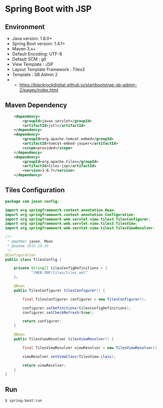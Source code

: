 # Spring Boot with JSP

## Environment
- Java version: 1.8.0+
- Spring Boot version: 1.4.1+
- Maven 3.x+
- Default Encoding: UTF-8
- Default SCM : git
- View Template : JSP
- Layout Template Framework : Tiles3
- Template : SB Admin 2
- - https://blackrockdigital.github.io/startbootstrap-sb-admin-2/pages/index.html

## Maven Dependency

``` xml
	<dependency>
		<groupId>javax.servlet</groupId>
		<artifactId>jstl</artifactId>
	</dependency>
	<dependency>
		<groupId>org.apache.tomcat.embed</groupId>
		<artifactId>tomcat-embed-jasper</artifactId>
		<scope>provided</scope>
	</dependency>
	<dependency>
        <groupId>org.apache.tiles</groupId>
        <artifactId>tiles-jsp</artifactId>
        <version>3.0.7</version>
    </dependency>
```

## Tiles Configuration

``` java
package com.jason.config;

import org.springframework.context.annotation.Bean;
import org.springframework.context.annotation.Configuration;
import org.springframework.web.servlet.view.tiles3.TilesConfigurer;
import org.springframework.web.servlet.view.tiles3.TilesView;
import org.springframework.web.servlet.view.tiles3.TilesViewResolver;

/**
 * @author jason, Moon
 * @since 2016-10-20
 */
@Configuration
public class TilesConfig {

    private String[] tilesConfigDefinitions = {
            "/WEB-INF/tiles/tiles.xml"
    };

    @Bean
    public TilesConfigurer tilesConfigurer() {

        final TilesConfigurer configurer = new TilesConfigurer();

        configurer.setDefinitions(tilesConfigDefinitions);
        configurer.setCheckRefresh(true);

        return configurer;
    }

    @Bean
    public TilesViewResolver tilesViewResolver() {

        final TilesViewResolver viewResolver = new TilesViewResolver();

        viewResolver.setViewClass(TilesView.class);

        return viewResolver;
    }
}
```

## Run

```sh
$ spring-boot:run
```